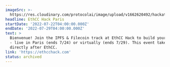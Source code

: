 ```yaml
---
imageSrc: >-
  https://res.cloudinary.com/protocolai/image/upload/v1662620492/hackathons/ethcchack_sube8z_anilev.png
headline: EthCC Hack Paris
startDate: '2022-07-22T04:00:00.000Z'
endDate: '2022-07-29T04:00:00.000Z'
text: >
  Bienvenue! Join the IPFS & Filecoin track at EthCC Hack to build your project
  - live in Paris (ends 7/24) or virtually (ends 7/29). This event takes place
  directly after EthCC.
link: 'https://ethcchack.com'
status: archived
---
```


